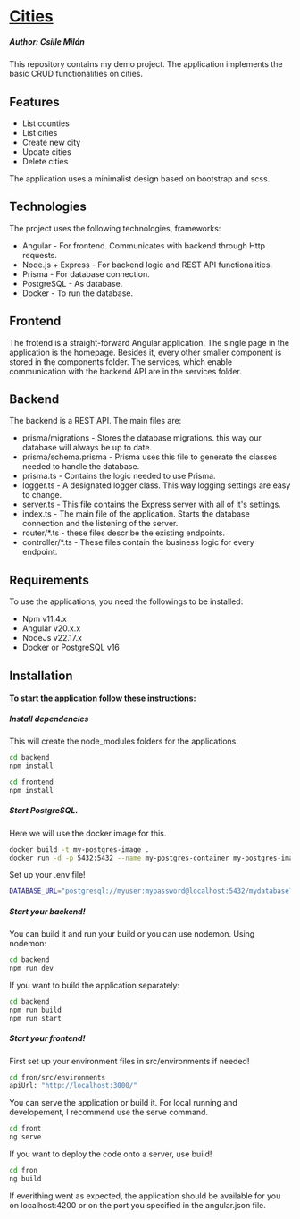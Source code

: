 # [Cities](https://github.com/ItsAUniqueName/cities)
##### Author: Csille Milán

This repository contains my demo project. The application implements the basic CRUD functionalities on cities.

## Features

- List counties
- List cities
- Create new city
- Update cities
- Delete cities

The application uses a minimalist design based on bootstrap and scss.

## Technologies

The project uses the following technologies, frameworks:

- Angular - For frontend. Communicates with backend through Http requests.
- Node.js + Express - For backend logic and REST API functionalities.
- Prisma - For database connection.
- PostgreSQL - As database.
- Docker - To run the database.

## Frontend
The frotend is a straight-forward Angular application. The single page in the application is the homepage. Besides it, every other smaller component is stored in the components folder.
The services, which enable communication with the backend API are in the services folder.

## Backend
The backend is a REST API. The main files are:
- prisma/migrations - Stores the database migrations. this way our database will always be up to date.
- prisma/schema.prisma - Prisma uses this file to generate the classes needed to handle the database.
- prisma.ts - Contains the logic needed to use Prisma.
- logger.ts - A designated logger class. This way logging settings are easy to change.
- server.ts - This file contains the Express server with all of it's settings.
- index.ts - The main file of the application. Starts the database connection and the listening of the server.
- router/*.ts - these files describe the existing endpoints.
- controller/*.ts - These files contain the business logic for every endpoint.

## Requirements
To use the applications, you need the followings to be installed:
- Npm v11.4.x
- Angular v20.x.x
- NodeJs v22.17.x
- Docker or PostgreSQL v16

## Installation
#### To start the application follow these instructions:

##### Install dependencies
This will create the node_modules folders for the applications.

```sh
cd backend
npm install
```

```sh
cd frontend
npm install
```

##### Start PostgreSQL.
Here we will use the docker image for this.
```sh
docker build -t my-postgres-image .
docker run -d -p 5432:5432 --name my-postgres-container my-postgres-image
```

Set up your .env file!

```sh
DATABASE_URL="postgresql://myuser:mypassword@localhost:5432/mydatabase?schema=public"
```

##### Start your backend!
You can build it and run your build or you can use nodemon.
Using nodemon:
```sh
cd backend
npm run dev
```

If you want to build the application separately:
```sh
cd backend
npm run build
npm run start
```

##### Start your frontend!
First set up your environment files in src/environments if needed!

```sh
cd fron/src/environments
apiUrl: "http://localhost:3000/"
```

You can serve the application or build it. For local running and developement, I recommend use the serve command.

```sh
cd front
ng serve
```

If you want to deploy the code onto a server, use build!

```sh
cd fron
ng build
```

If everithing went as expected, the application should be available for you on localhost:4200 or on the port you specified in the angular.json file.

